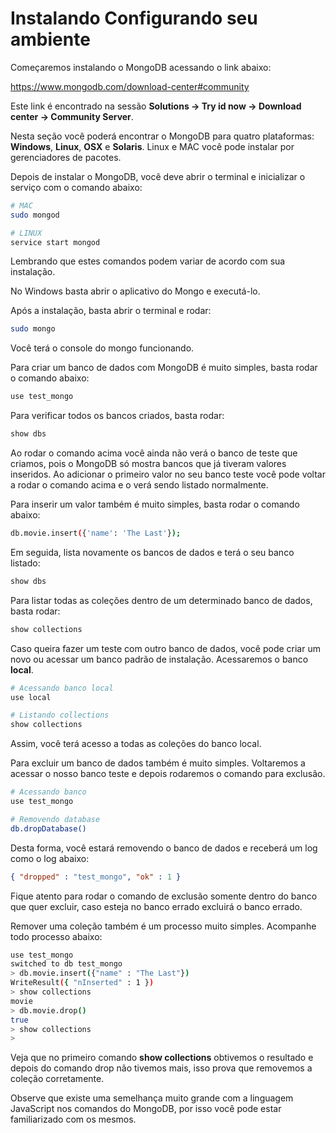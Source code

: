 # Instalando Configurando seu ambiente

Começaremos instalando o MongoDB acessando o link abaixo:

<https://www.mongodb.com/download-center#community>

Este link é encontrado na sessão **Solutions -> Try id now -> Download center -> Community Server**.

Nesta seção você poderá encontrar o MongoDB para quatro plataformas: **Windows**, **Linux**, **OSX** e **Solaris**. Linux e MAC você pode instalar por gerenciadores de pacotes.

Depois de instalar o MongoDB, você deve abrir o terminal e inicializar o serviço com o comando abaixo:

```sh
# MAC
sudo mongod

# LINUX
service start mongod
```

Lembrando que estes comandos podem variar de acordo com sua instalação.

No Windows basta abrir o aplicativo do Mongo e executá-lo.

Após a instalação, basta abrir o terminal e rodar:

```sh
sudo mongo
```

Você terá o console do mongo funcionando.

Para criar um banco de dados com MongoDB é muito simples, basta rodar o comando abaixo:

```sh
use test_mongo
```

Para verificar todos os bancos criados, basta rodar:

```sh
show dbs
```

Ao rodar o comando acima você ainda não verá o banco de teste que criamos, pois o MongoDB só mostra bancos que já tiveram valores inseridos. Ao adicionar o primeiro valor no seu banco teste você pode voltar a rodar o comando acima e o verá sendo listado normalmente.

Para inserir um valor também é muito simples, basta rodar o comando abaixo:

```sh
db.movie.insert({'name': 'The Last'});
```

Em seguida, lista novamente os bancos de dados e terá o seu banco listado:

```sh
show dbs
```

Para listar todas as coleções dentro de um determinado banco de dados, basta rodar:

```sh
show collections
```

Caso queira fazer um teste com outro banco de dados, você pode criar um novo ou acessar um banco padrão de instalação. Acessaremos o banco **local**.

```sh
# Acessando banco local
use local

# Listando collections
show collections
```

Assim, você terá acesso a todas as coleções do banco local.

Para excluir um banco de dados também é muito simples. Voltaremos a acessar o nosso banco teste e depois rodaremos o comando para exclusão.

```sh
# Acessando banco
use test_mongo

# Removendo database
db.dropDatabase()
```

Desta forma, você estará removendo o banco de dados e receberá um log como o log abaixo:

```json
{ "dropped" : "test_mongo", "ok" : 1 }
```

Fique atento para rodar o comando de exclusão somente dentro do banco que quer excluir, caso esteja no banco errado excluirá o banco errado.

Remover uma coleção também é um processo muito simples. Acompanhe todo processo abaixo:

```sh
use test_mongo
switched to db test_mongo
> db.movie.insert({"name" : "The Last"})
WriteResult({ "nInserted" : 1 })
> show collections
movie
> db.movie.drop()
true
> show collections
> 
```

Veja que no primeiro comando **show collections** obtivemos o resultado e depois do comando drop não tivemos mais, isso prova que removemos a coleção corretamente.

Observe que existe uma semelhança muito grande com a linguagem JavaScript nos comandos do MongoDB, por isso você pode estar familiarizado com os mesmos.